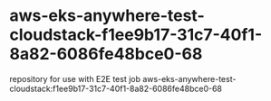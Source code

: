 # aws-eks-anywhere-test-cloudstack-f1ee9b17-31c7-40f1-8a82-6086fe48bce0-68
repository for use with E2E test job aws-eks-anywhere-test-cloudstack:f1ee9b17-31c7-40f1-8a82-6086fe48bce0-68
